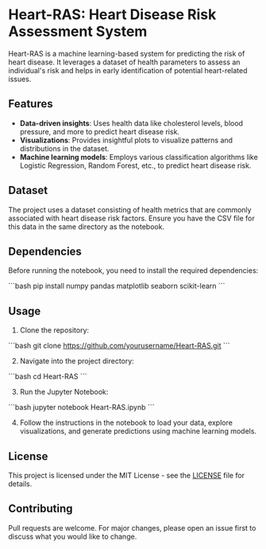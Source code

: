 
# Heart-RAS: Heart Disease Risk Assessment System

Heart-RAS is a machine learning-based system for predicting the risk of heart disease. It leverages a dataset of health parameters to assess an individual's risk and helps in early identification of potential heart-related issues.

## Features
- **Data-driven insights**: Uses health data like cholesterol levels, blood pressure, and more to predict heart disease risk.
- **Visualizations**: Provides insightful plots to visualize patterns and distributions in the dataset.
- **Machine learning models**: Employs various classification algorithms like Logistic Regression, Random Forest, etc., to predict heart disease risk.

## Dataset
The project uses a dataset consisting of health metrics that are commonly associated with heart disease risk factors. Ensure you have the CSV file for this data in the same directory as the notebook.

## Dependencies
Before running the notebook, you need to install the required dependencies:

\`\`\`bash
pip install numpy pandas matplotlib seaborn scikit-learn
\`\`\`

## Usage
1. Clone the repository:

\`\`\`bash
git clone https://github.com/yourusername/Heart-RAS.git
\`\`\`

2. Navigate into the project directory:

\`\`\`bash
cd Heart-RAS
\`\`\`

3. Run the Jupyter Notebook:

\`\`\`bash
jupyter notebook Heart-RAS.ipynb
\`\`\`

4. Follow the instructions in the notebook to load your data, explore visualizations, and generate predictions using machine learning models.

## License
This project is licensed under the MIT License - see the [LICENSE](LICENSE) file for details.

## Contributing
Pull requests are welcome. For major changes, please open an issue first to discuss what you would like to change.

